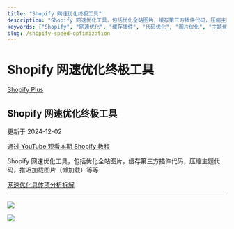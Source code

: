 ```yaml
---
title: "Shopify 网速优化终极工具"
description: "Shopify 网速优化工具，包括优化全站图片，缓存第三方插件代码，压缩主题代码，推迟加载图片（懒加载）等等"
keywords: ["Shopify", "网速优化", "缓存插件", "代码优化", "图片优化", "主题优化"]
slug: /shopify-speed-optimization
---
```


# Shopify 网速优化终极工具

[Shopify Plus](https://shopify2006.com/tag/shopify-plus/)

## Shopify 网速优化终极工具

更新于 2024-12-02

[通过 YouTube 观看本期 Shopify 教程](https://youtu.be/90aQK7o0KkA?feature=shared)

Shopify 网速优化工具，包括优化全站图片，缓存第三方插件代码，压缩主题代码，推迟加载图片（懒加载）等等

[网速优化具体项分析拆解](https://shopify2006.com/how-to-improve-your-shopify-store-performance-and-customer-experience/)

---

![](https://shopify2006.com/content/images/size/shopify2006_favicon.jpeg)

![](https://shopify2006.com/content/images/size/shopify2006_favicon.jpeg)